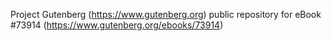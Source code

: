 Project Gutenberg (https://www.gutenberg.org) public repository for
eBook #73914 (https://www.gutenberg.org/ebooks/73914)
